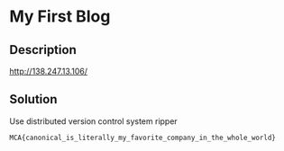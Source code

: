 # My First Blog

## Description

http://138.247.13.106/

## Solution

Use distributed version control system ripper

`MCA{canonical_is_literally_my_favorite_company_in_the_whole_world}`
